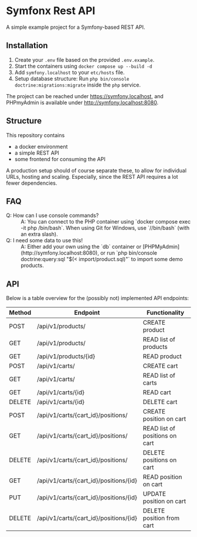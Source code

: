 # Symfonx Rest API

A simple example project for a Symfony-based REST API.

## Installation

1. Create your `.env` file based on the provided `.env.example`.
2. Start the containers using `docker compose up --build -d`
3. Add `symfony.localhost` to your `etc/hosts` file.
4. Setup database structure: Run `php bin/console doctrine:migrations:migrate` inside the `php` service.

The project can be reached under https://symfony.localhost, and PHPmyAdmin is available under http://symfony.localhost:8080.

## Structure

This repository contains
- a docker environment
- a simple REST API
- some frontend for consuming the API

A production setup should of course separate these, to allow for individual URLs, hosting and scaling. Especially, since the REST API requires a lot fewer dependencies.

## FAQ

<dl>
<dt>Q: How can I use console commands?</dt>
<dd>A: You can connect to the PHP container using `docker compose exec -it php /bin/bash`. When using Git for Windows, use `//bin/bash` (with an extra slash).</dd>

<dt>Q: I need some data to use this!</dt>
<dd>A: Either add your own using the `db` container or [PHPMyAdmin](http://symfony.localhost:8080), or run `php bin/console doctrine:query:sql "$(< import/product.sql)"` to import some demo products.</dd>
</dl>

## API

Below is a table overview for the (possibly not) implemented API endpoints:

| Method     | Endpoint                               | Functionality                  |
|------------|----------------------------------------|--------------------------------|
| POST       | /api/v1/products/                      | CREATE product                 |
| GET        | /api/v1/products/                      | READ list of products          |
| GET        | /api/v1/products/{id}                  | READ product                   |
| POST       | /api/v1/carts/                         | CREATE cart                    |
| GET        | /api/v1/carts/                         | READ list of carts             |
| GET        | /api/v1/carts/{id}                     | READ cart                      |
| DELETE     | /api/v1/carts/{id}                     | DELETE cart                    |
| POST       | /api/v1/carts/{cart_id}/positions/     | CREATE position on cart        |
| GET        | /api/v1/carts/{cart_id}/positions/     | READ list of positions on cart |
| DELETE     | /api/v1/carts/{cart_id}/positions/     | DELETE positions on cart       |
| GET        | /api/v1/carts/{cart_id}/positions/{id} | READ position on cart          |
| PUT        | /api/v1/carts/{cart_id}/positions/{id} | UPDATE position on cart        |
| DELETE     | /api/v1/carts/{cart_id}/positions/{id} | DELETE position from cart      |
